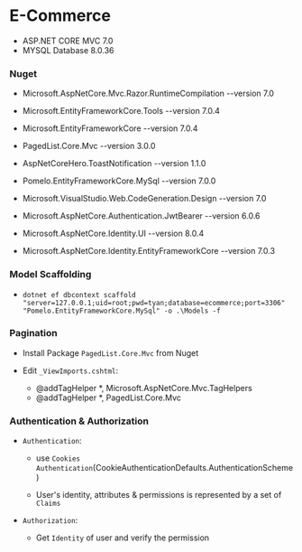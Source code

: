 # E-Commerce

- ASP.NET CORE MVC 7.0
- MYSQL Database 8.0.36

### Nuget
- Microsoft.AspNetCore.Mvc.Razor.RuntimeCompilation --version 7.0
- Microsoft.EntityFrameworkCore.Tools --version 7.0.4
- Microsoft.EntityFrameworkCore --version 7.0.4
- PagedList.Core.Mvc --version 3.0.0
- AspNetCoreHero.ToastNotification --version 1.1.0
- Pomelo.EntityFrameworkCore.MySql --version 7.0.0
- Microsoft.VisualStudio.Web.CodeGeneration.Design --version 7.0

- Microsoft.AspNetCore.Authentication.JwtBearer --version 6.0.6
- Microsoft.AspNetCore.Identity.UI --version 8.0.4
- Microsoft.AspNetCore.Identity.EntityFrameworkCore --version 7.0.3

### Model Scaffolding
- `dotnet ef dbcontext scaffold "server=127.0.0.1;uid=root;pwd=tyan;database=ecommerce;port=3306" "Pomelo.EntityFrameworkCore.MySql" -o .\Models -f`

### Pagination
- Install Package `PagedList.Core.Mvc` from Nuget

- Edit `_ViewImports.cshtml`:
    + @addTagHelper *, Microsoft.AspNetCore.Mvc.TagHelpers
    + @addTagHelper *, PagedList.Core.Mvc

### Authentication & Authorization
- `Authentication`:
    + use `Cookies Authentication`(CookieAuthenticationDefaults.AuthenticationScheme)

    + User's identity, attributes & permissions is represented by a set of `Claims`

- `Authorization`:
    + Get `Identity` of user and verify the permission
